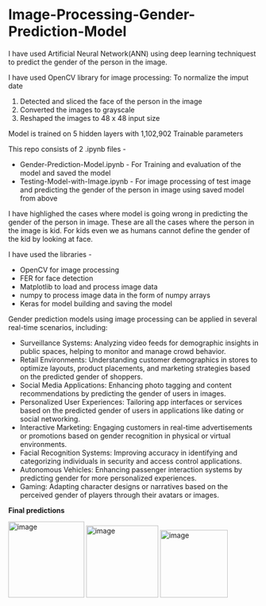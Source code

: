 # Image-Processing-Gender-Prediction-Model

I have used Artificial Neural Network(ANN) using deep learning techniquest to predict the gender of the person in the image.

I have used OpenCV library for image processing:
To normalize the imput date
1) Detected and sliced the face of the person in the image
2) Converted the images to grayscale
3) Reshaped the images to 48 x 48 input size

Model is trained on 5 hidden layers with 1,102,902 Trainable parameters

This repo consists of 2 .ipynb files -
- Gender-Prediction-Model.ipynb - For Training and evaluation of the model and saved the model
- Testing-Model-with-Image.ipynb - For image processing of test image and predicting the gender of the person in image using saved model from above

I have highlighed the cases where model is going wrong in predicting the gender of the person in image. These are all the cases where the person in the image is kid. For kids even we as humans cannot define the gender of the kid by looking at face.

I have used the libraries -
- OpenCV for image processing
- FER for face detection
- Matplotlib to load and process image data
- numpy to process image data in the form of numpy arrays
- Keras for model building and saving the model

Gender prediction models using image processing can be applied in several real-time scenarios, including:
- Surveillance Systems: Analyzing video feeds for demographic insights in public spaces, helping to monitor and manage crowd behavior.
- Retail Environments: Understanding customer demographics in stores to optimize layouts, product placements, and marketing strategies based on the predicted gender of shoppers.
- Social Media Applications: Enhancing photo tagging and content recommendations by predicting the gender of users in images.
- Personalized User Experiences: Tailoring app interfaces or services based on the predicted gender of users in applications like dating or social networking.
- Interactive Marketing: Engaging customers in real-time advertisements or promotions based on gender recognition in physical or virtual environments.
- Facial Recognition Systems: Improving accuracy in identifying and categorizing individuals in security and access control applications.
- Autonomous Vehicles: Enhancing passenger interaction systems by predicting gender for more personalized experiences.
- Gaming: Adapting character designs or narratives based on the perceived gender of players through their avatars or images.


**Final predictions**

<img width="153" alt="image" src="https://github.com/user-attachments/assets/71ab8c41-aecd-4961-9a51-33c6085df7b9" />

<img width="145" alt="image" src="https://github.com/user-attachments/assets/b1dfe9a2-9498-429d-93bf-16ccd5333685" />

<img width="136" alt="image" src="https://github.com/user-attachments/assets/d5f20cab-7ea1-41e3-973e-433a00afd7cf" />


